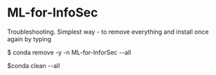 # ML-for-InfoSec






Troubleshooting. Simplest way - to remove everything and install once again by typing




$ conda remove -y -n ML-for-InforSec --all

$conda clean --all

